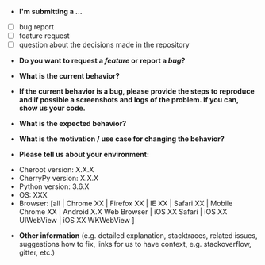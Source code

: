 <!--
**** DELETE THIS BLOCK ****  

Thanks for filing an issue!  Please keep keep issues limited to bug reports,
feature requests, and other general issues. For support questions, please feel
free to reach out on stackoverflow:
https://stackoverflow.com/questions/tagged/cherrypy

**** /DELETE THIS BLOCK ****  
-->

* **I'm submitting a ...**
- [ ] bug report
- [ ] feature request
- [ ] question about the decisions made in the repository

* **Do you want to request a *feature* or report a *bug*?**



* **What is the current behavior?**



* **If the current behavior is a bug, please provide the steps to reproduce and if possible a screenshots and logs of the problem. If you can, show us your code.**



* **What is the expected behavior?**



* **What is the motivation / use case for changing the behavior?**



* **Please tell us about your environment:**

- Cheroot version: X.X.X
- CherryPy version: X.X.X
- Python version: 3.6.X
- OS: XXX
- Browser: [all | Chrome XX | Firefox XX | IE XX | Safari XX | Mobile Chrome XX | Android X.X Web Browser | iOS XX Safari | iOS XX UIWebView | iOS XX WKWebView ]



* **Other information** (e.g. detailed explanation, stacktraces, related issues, suggestions how to fix, links for us to have context, e.g. stackoverflow, gitter, etc.)
